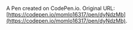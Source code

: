 # 

A Pen created on CodePen.io. Original URL: [https://codepen.io/momlo16317/pen/dyNdzMb](https://codepen.io/momlo16317/pen/dyNdzMb).


